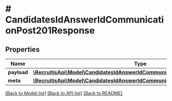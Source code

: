 # # CandidatesIdAnswerIdCommunicationPost201Response

## Properties

Name | Type | Description | Notes
------------ | ------------- | ------------- | -------------
**payload** | [**\RecruitisApi\Model\CandidatesIdAnswerIdCommunicationPost201ResponsePayload**](CandidatesIdAnswerIdCommunicationPost201ResponsePayload.md) |  | [optional]
**meta** | [**\RecruitisApi\Model\CandidatesIdAnswerIdCommunicationPost201ResponseMeta**](CandidatesIdAnswerIdCommunicationPost201ResponseMeta.md) |  | [optional]

[[Back to Model list]](../../README.md#models) [[Back to API list]](../../README.md#endpoints) [[Back to README]](../../README.md)
